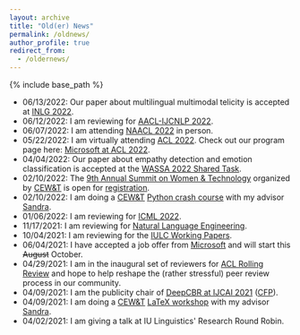 ```yaml
---
layout: archive
title: "Old(er) News"
permalink: /oldnews/
author_profile: true
redirect_from:
  - /oldernews/
---
```


{% include base_path %}

- 06/13/2022: Our paper about multilingual multimodal telicity is accepted at [INLG 2022](https://inlgmeeting.github.io/).
- 06/12/2022: I am reviewing for [AACL-IJCNLP 2022](https://www.aacl2022.org/). 
- 06/07/2022: I am attending [NAACL 2022](https://2022.naacl.org/) in person.
- 05/22/2022: I am virtually attending [ACL 2022](https://www.2022.aclweb.org/). Check out our program page here: [Microsoft at ACL 2022](https://www.microsoft.com/en-us/research/event/acl-2022/).
- 04/04/2022: Our paper about empathy detection and emotion classification is accepted at the [WASSA 2022 Shared Task](https://wassa-workshop.github.io/2022/shared_task/).
- 02/10/2022: The [9th Annual Summit on Women & Technology](https://womenandtech.indiana.edu/summit/index.html) organized by [CEW&T](https://womenandtech.indiana.edu) is open for [registration](https://iu.co1.qualtrics.com/jfe/form/SV_6ofOBOc9gd17NeS).
- 02/10/2022: I am doing a [CEW&T](https://womenandtech.indiana.edu) [Python crash course](https://events.iu.edu/cewit/event/410250-python-crash-course-text-processing-part-1) with my advisor [Sandra](https://cl.indiana.edu/~skuebler/).
- 01/06/2022: I am reviewing for [ICML 2022](https://icml.cc/).
- 11/17/2021: I am reviewing for [Natural Language Engineering](https://www.cambridge.org/core/journals/natural-language-engineering).
- 10/04/2021: I am reviewing for the [IULC Working Papers](https://scholarworks.iu.edu/journals/index.php/iulcwp).
- 06/04/2021: I have accepted a job offer from [Microsoft](https://www.microsoft.com/) and will start this ~~August~~ October.
- 04/29/2021: I am in the inaugural set of reviewers for [ACL Rolling Review](https://aclrollingreview.org) and hope to help reshape the (rather stressful) peer review process in our community.
- 04/09/2021: I am the publicity chair of [DeepCBR at IJCAI 2021](http://vision.soic.indiana.edu/deepcbr-2021/) ([CFP](http://vision.soic.indiana.edu/deepcbr-2021/CFP%20DL-CBR-AML%20workshop%20IJCAI%2021%20210420.pdf)).
- 04/09/2021: I am doing a [CEW&T](https://womenandtech.indiana.edu) [LaTeX workshop](https://events.iu.edu/cewit/event/183424-faculty-coffee-conversation-with-sandra) with my advisor [Sandra](https://cl.indiana.edu/~skuebler/).
- 04/02/2021: I am giving a talk at IU Linguistics' Research Round Robin. 
